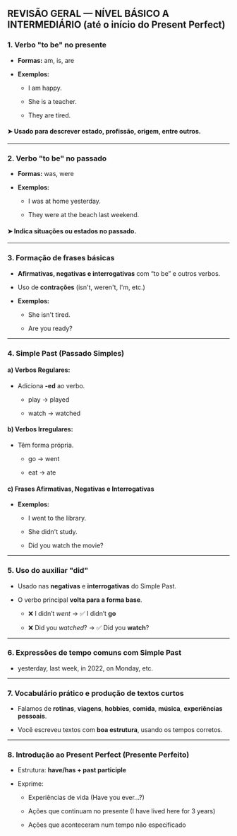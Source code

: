 ## **REVISÃO GERAL — NÍVEL BÁSICO A INTERMEDIÁRIO (até o início do Present Perfect)**

###  1. **Verbo "to be" no presente**

- **Formas:** am, is, are
    
- **Exemplos:**
    
    - I am happy.
        
    - She is a teacher.
        
    - They are tired.
        

#### ➤ Usado para descrever **estado**, **profissão**, **origem**, entre outros.

---

###  2. **Verbo "to be" no passado**

- **Formas:** was, were
    
- **Exemplos:**
    
    - I was at home yesterday.
        
    - They were at the beach last weekend.
        

#### ➤ Indica **situações ou estados no passado**.

---

###  3. **Formação de frases básicas**

- **Afirmativas, negativas e interrogativas** com “to be” e outros verbos.
    
- Uso de **contrações** (isn't, weren't, I'm, etc.)
    
- **Exemplos:**
    
    - She isn't tired.
        
    - Are you ready?
        

---

###  4. **Simple Past (Passado Simples)**

#### a) **Verbos Regulares:**

- Adiciona **-ed** ao verbo.
    
    - play → played
        
    - watch → watched
        

#### b) **Verbos Irregulares:**

- Têm forma própria.
    
    - go → went
        
    - eat → ate
        

#### c) **Frases Afirmativas, Negativas e Interrogativas**

- **Exemplos:**
    
    - I went to the library.
        
    - She didn't study.
        
    - Did you watch the movie?
        

---

###  5. **Uso do auxiliar "did"**

- Usado nas **negativas** e **interrogativas** do Simple Past.
    
- O verbo principal **volta para a forma base**.
    
    - ❌ I didn’t _went_ → ✅ I didn’t **go**
        
    - ❌ Did you _watched_? → ✅ Did you **watch**?
        

---

###  6. **Expressões de tempo comuns com Simple Past**

- yesterday, last week, in 2022, on Monday, etc.
    

---

###  7. **Vocabulário prático e produção de textos curtos**

- Falamos de **rotinas**, **viagens**, **hobbies**, **comida**, **música**, **experiências pessoais**.
    
- Você escreveu textos com **boa estrutura**, usando os tempos corretos.
    

---

###  8. **Introdução ao Present Perfect (Presente Perfeito)**

- Estrutura: **have/has + past participle**
    
- Exprime:
    
    - Experiências de vida (Have you ever...?)
        
    - Ações que continuam no presente (I have lived here for 3 years)
        
    - Ações que aconteceram num tempo não especificado